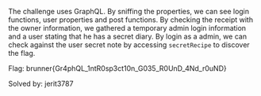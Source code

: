 The challenge uses GraphQL. By sniffing the properties, we can see login functions, user properties and post functions. By checking the receipt with the owner information, we gathered a temporary admin login information and a user stating that he has a secret diary. By login as a admin, we can check against the user secret note by accessing `secretRecipe` to discover the flag.


Flag: brunner{Gr4phQL_1ntR0sp3ct10n_G035_R0UnD_4Nd_r0uND}


Solved by: jerit3787